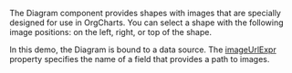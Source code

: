 The Diagram component provides shapes with images that are specially designed for use in OrgCharts. You can select a shape with the following image positions: on the left, right, or top of the shape. 

In this demo, the Diagram is bound to a data source. The [imageUrlExpr](/Documentation/ApiReference/UI_Components/dxDiagram/Configuration/nodes/#imageUrlExpr) property specifies the name of a field that provides a path to images.